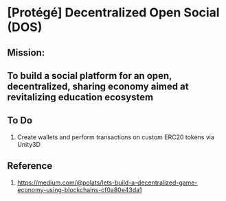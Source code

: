 # [Protégé] Decentralized Open Social (DOS)

## Mission:
## To build a social platform for an open, decentralized, sharing economy aimed at revitalizing education ecosystem

## To Do
1. Create wallets and perform transactions on custom ERC20 tokens via Unity3D

## Reference
1. https://medium.com/@polats/lets-build-a-decentralized-game-economy-using-blockchains-cf0a80e43da1
